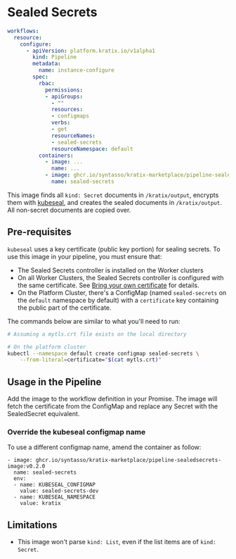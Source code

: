 # Sealed Secrets

```yaml
workflows:
  resource:
    configure:
      - apiVersion: platform.kratix.io/v1alpha1
        kind: Pipeline
        metadata:
          name: instance-configure
        spec:
          rbac:
            permissions:
            - apiGroups:
              - ""
              resources:
              - configmaps
              verbs:
              - get
              resourceNames:
              - sealed-secrets
              resourceNamespace: default
          containers:
            - image: ...
              name: ...
            - image: ghcr.io/syntasso/kratix-marketplace/pipeline-sealedsecrets-image:v0.2.0
              name: sealed-secrets
```

This image finds all `kind: Secret` documents in `/kratix/output`, encrypts them with
[kubeseal](https://github.com/bitnami-labs/sealed-secrets), and creates the sealed
documents in `/kratix/output`. All non-secret documents are copied over.

## Pre-requisites

`kubeseal` uses a key certificate (public key portion) for sealing secrets. To use this
image in your pipeline, you must ensure that:

- The Sealed Secrets controller is installed on the Worker clusters
- On all Worker Clusters, the Sealed Secrets controller is configured with the same
  certificate. See [Bring your own
  certificate](https://github.com/bitnami-labs/sealed-secrets/blob/main/docs/bring-your-own-certificates.md)
  for details.
- On the Platform Cluster, there's a ConfigMap (named `sealed-secrets` on the
  `default` namespace by default) with a `certificate` key containing the
  public part of the certificate.

The commands below are similar to what you'll need to run:

```bash
# Assuming a mytls.crt file exists on the local directory

# On the platform cluster
kubectl --namespace default create configmap sealed-secrets \
    --from-literal=certificate="$(cat mytls.crt)"
```

## Usage in the Pipeline

Add the image to the workflow definition in your Promise. The image will
fetch the certificate from the ConfigMap and replace any Secret with the SealedSecret
equivalent.

### Override the kubeseal configmap name

To use a different configmap name, amend the container as follow:
```
- image: ghcr.io/syntasso/kratix-marketplace/pipeline-sealedsecrets-image:v0.2.0
  name: sealed-secrets
  env:
  - name: KUBESEAL_CONFIGMAP
    value: sealed-secrets-dev
  - name: KUBESEAL_NAMESPACE
    value: kratix
```

## Limitations

- This image won't parse `kind: List`, even if the list items are of `kind: Secret`.
